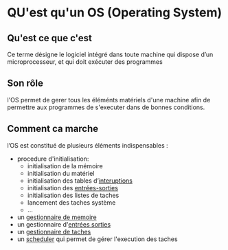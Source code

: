 # QU'est qu'un OS (Operating System)

## Qu'est ce que c'est
Ce terme désigne le logiciel intégré dans toute machine qui dispose d’un microprocesseur, et qui doit exécuter des programmes

## Son rôle
l'OS permet de gerer tous les éléménts matériels d'une machine afin de permettre aux programmes de s'executer dans de bonnes conditions.

## Comment ca marche
l’OS est constitué de plusieurs éléments indispensables :

- procedure d'initialisation:
	- initialisation de la mémoire
	- initialisation du matériel
	- initialisation des tables d’[interuptions](interruptions.md)
	- initialisation des [entrées-sorties](IO.md)
	- initialisation des listes de taches
	- lancement des taches système
	- …
- un [gestionnaire de memoire](GestMemoire.md)
- un gestionnaire d'[entrées sorties](IO.md)
- un [gestionnaire de taches](TaskManager.md)
- un [scheduler](scheduler.md) qui permet de gérer l'execution des taches
